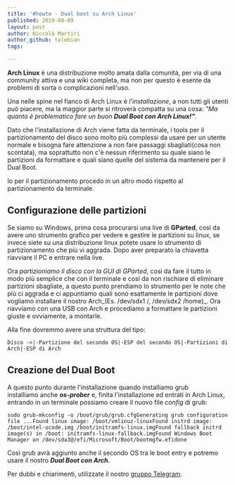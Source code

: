 ```yaml
---
title: '#howto - Dual boot su Arch Linux'
published: 2019-08-09
layout: post
author: Niccolò Martiri
author_github: talebian
tags:

---
```

**Arch Linux** è una distribuzione molto amata dalla comunità, per via di una community attiva e una wiki completa, ma non per questo è esente da problemi di sorta o complicazioni nell'uso.

Una nelle spine nel fianco di Arch Linux è _l'installazione_, a non tutti gli utenti può piacere, ma la maggior parte si ritroverà compatta su una cosa: _"Ma quanto è problematico fare un buon **Dual Boot con Arch Linux!"**._

Dato che l'installazione di Arch viene fatta da terminale, i tools per il partizionamento del disco sono molto più complessi da usare per un utente normale e bisogna fare attenzione a non fare passaggi sbagliati(cosa non scontata), ma soprattutto non c'è nessun riferimento su quale siano le partizioni da formattare e quali siano quelle del sistema da mantenere per il Dual Boot.

Io per il partizionamento procedo in un altro modo rispetto al partizionamento da terminale.

## Configurazione delle partizioni

Se siamo su Windows, prima cosa procurarsi una live di **GParted**, così da avere uno strumento grafico per vedere e gestire le partizioni su linux, se invece siete su una distribuzione linux potete usare lo strumento di partizionamento che più vi aggrada. Dopo aver preparato la chiavetta riavviare il PC e entrare nella live.

Ora _partizioniamo il disco con la GUI di GParted_, così da fare il tutto in modo più semplice che con il terminale e così da non rischiare di eliminare partizioni sbagliate, a questo punto prendiamo lo strumento per le note che più ci aggrada e ci appuntiamo quali sono esattamente le partizioni dove vogliamo installare il nostro Arch_(Es. /dev/sdx1 /, /dev/sdx2 /home)_. Ora riavviamo con una USB con Arch e procediamo a formattare le partizioni giuste e ovviamente, a montarle.

Alla fine dovremmo avere una struttura del tipo:

    Disco ->|-Partizione del secondo OS|-ESP del secondo OS|-Partizioni di Arch|-ESP di Arch

## Creazione del Dual Boot

A questo punto durante l'installazione quando installiamo grub installiamo anche **_os-prober_** e, finita l'installazione ed entrati in Arch Linux, entrando in un terminale possiamo creare il nuovo file _config_ di grub:

    sudo grub-mkconfig -o /boot/grub/grub.cfgGenerating grub configuration file ...Found linux image: /boot/vmlinuz-linuxFound initrd image: /boot/intel-ucode.img /boot/initramfs-linux.imgFound fallback initrd image(s) in /boot: initramfs-linux-fallback.imgFound Windows Boot Manager on /dev/sda3@/efi/Microsoft/Boot/bootmgfw.efidone

Così grub avrà aggiunto anche il secondo OS tra le boot entry e potremo usare il nostro **_Dual Boot con Arch._**

Per dubbi e chiarimenti, utilizzate il nostro [gruppo Telegram](https://t.me/gentedilinux).